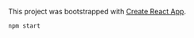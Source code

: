 This project was bootstrapped with [Create React App](https://github.com/facebook/create-react-app).

`npm start`
